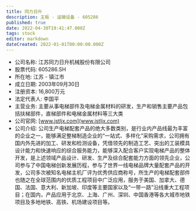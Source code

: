 ```yaml
---
title: 同力日升
description: 主板 - 运输设备 - 605286
published: true
date: 2022-04-30T19:41:47.000Z
tags: stock
editor: markdown
dateCreated: 2022-01-01T00:00:00.000Z
---
```


- 公司名称: 江苏同力日升机械股份有限公司
- 股票代码: 605286.SH
- 所在地: 江苏 - 镇江市
- 成立日期: 2003年09月30日
- 注册资本: 16,800万元
- 法定代表人: 李国平
- 主营业务: 主要从事电梯部件及电梯金属材料的研发，生产和销售主要产品包括扶梯部件，直梯部件和电梯金属材料等三大类
- 公司官网: [www.jstljx.com](www.jstljx.com)
- 公司介绍: 公司生产电梯配套产品的绝大多数类别，是行业内产品线最为丰富的企业之一，能够满足整梯制造企业的“一站式、多样化”采购需求，公司拥有国内外先进的加工、研发和检测设备，凭借领先的制造工艺、突出的工装模具设计能力和快速响应的综合服务能力，能够深入配合客户实现电梯产品的整体开发，是上述领域产品设计、研发、生产及综合配套能力方面的领先企业，公司参与了中国电梯创新发展历程，参与了世界一线电梯品牌大量配套产品的开发，公司多次被知名电梯主机厂评为优秀供应商称号，所生产的电梯配套部件也随之在全球范围内的优质工程项目中广泛应用，服务于美国、加拿大、德国、法国、意大利、新加坡、印度等主要国家以及“一带一路”沿线重大工程项目；在国内，产品应用于北京、上海、广州、深圳、中国香港等各大城市地铁项目及多地地铁、高铁、机场建设项目等。


